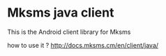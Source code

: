 # Mksms java client 

This is the Android client library for Mksms

how to use it ? http://docs.mksms.cm/en/client/java/
